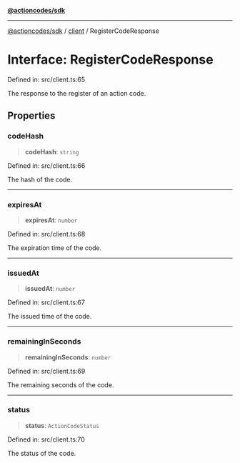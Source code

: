 [**@actioncodes/sdk**](../../README.md)

***

[@actioncodes/sdk](../../modules.md) / [client](../README.md) / RegisterCodeResponse

# Interface: RegisterCodeResponse

Defined in: src/client.ts:65

The response to the register of an action code.

## Properties

### codeHash

> **codeHash**: `string`

Defined in: src/client.ts:66

The hash of the code.

***

### expiresAt

> **expiresAt**: `number`

Defined in: src/client.ts:68

The expiration time of the code.

***

### issuedAt

> **issuedAt**: `number`

Defined in: src/client.ts:67

The issued time of the code.

***

### remainingInSeconds

> **remainingInSeconds**: `number`

Defined in: src/client.ts:69

The remaining seconds of the code.

***

### status

> **status**: `ActionCodeStatus`

Defined in: src/client.ts:70

The status of the code.
